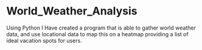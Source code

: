 # World_Weather_Analysis
Using Python I Have created a program that is able to gather world weather data, and use locational data to map this on a heatmap providing a list of ideal vacation spots for users.
